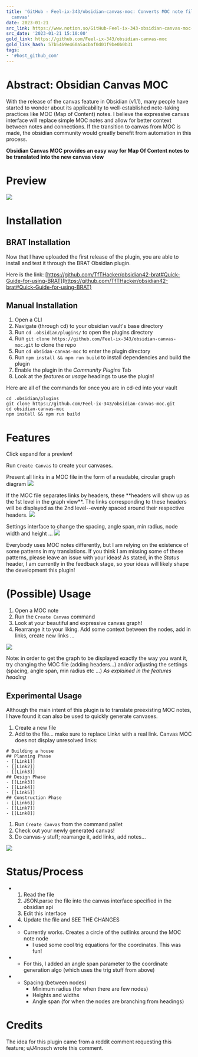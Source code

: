 ```yaml
---
title: 'GitHub - Feel-ix-343/obsidian-canvas-moc: Converts MOC note files to an obsidian
  canvas'
date: 2023-01-21
src_link: https://www.notion.so/GitHub-Feel-ix-343-obsidian-canvas-moc-Converts-MOC-note-files-to-an-obsidian-canvas-e0eb7a1c2bb444bbaf3e1fa879a49681
src_date: '2023-01-21 15:10:00'
gold_link: https://github.com/Feel-ix-343/obsidian-canvas-moc
gold_link_hash: 57b5469e460a5acbaf0d01f9be0b0b31
tags:
- '#host_github_com'
---
```



Abstract: Obsidian Canvas MOC
=============================


With the release of the canvas feature in Obsidian (v1.1), many people have started to wonder about its applicability to well-established note-taking practices like MOC (Map of Content) notes. I believe the expressive canvas interface will replace simple MOC notes and allow for better context between notes and connections. If the transition to canvas from MOC is made, the obsidian community would greatly benefit from automation in this process.


**Obsidian Canvas MOC provides an easy way for Map Of Content notes to be translated into the new canvas view**


Preview
=======


[![](https://user-images.githubusercontent.com/88951499/212445796-ec579dee-2ae8-4828-bf60-0914d9843b66.gif)](https://user-images.githubusercontent.com/88951499/212445796-ec579dee-2ae8-4828-bf60-0914d9843b66.gif)


Installation
============


BRAT Installation
-----------------


Now that I have uploaded the first release of the plugin, you are able to install and test it through the BRAT Obsidian plugin.


Here is the link: [https://github.com/TfTHacker/obsidian42-brat#Quick-Guide-for-using-BRAT](https://github.com/TfTHacker/obsidian42-brat#Quick-Guide-for-using-BRAT)


Manual Installation
-------------------


1. Open a CLI
2. Navigate (through cd) to your obsidian vault's base directory
3. Run `cd .obsidian/plugins/` to open the plugins directory
4. Run `git clone https://github.com/Feel-ix-343/obsidian-canvas-moc.git` to clone the repo
5. Run `cd obsidan-canvas-moc` to enter the plugin directory
6. Run `npm install && npm run build` to install dependencies and build the plugin
7. Enable the plugin in the *Community Plugins* Tab
8. Look at the *features* or *usage* headings to use the plugin!


Here are all of the commands for once you are in cd-ed into your vault

```
cd .obsidian/plugins
git clone https://github.com/Feel-ix-343/obsidian-canvas-moc.git
cd obsidian-canvas-moc
npm install && npm run build

```


Features
========


Click expand for a preview!


Run `Create Canvas` to create your canvases.


Present all links in a MOC file in the form of a readable, circular graph diagram
[![](https://user-images.githubusercontent.com/88951499/212446080-f3ff2dcb-5ad2-46e4-b922-f2f4e2f461f1.gif)](https://user-images.githubusercontent.com/88951499/212446080-f3ff2dcb-5ad2-46e4-b922-f2f4e2f461f1.gif)



If the MOC file separates links by headers, these \*\*headers will show up as the 1st level in the graph view\*\*. The links corresponding to these headers will be displayed as the 2nd level--evenly spaced around their respective headers.
[![](https://user-images.githubusercontent.com/88951499/212446131-8f79723a-17e4-4543-9381-47c40ecae306.gif)](https://user-images.githubusercontent.com/88951499/212446131-8f79723a-17e4-4543-9381-47c40ecae306.gif)



Settings interface to change the spacing, angle span, min radius, node width and height ...
[![](https://user-images.githubusercontent.com/88951499/212446284-f421e815-b789-4b39-8fae-0d066aa7ebf9.gif)](https://user-images.githubusercontent.com/88951499/212446284-f421e815-b789-4b39-8fae-0d066aa7ebf9.gif)



Everybody uses MOC notes differently, but I am relying on the existence of some patterns in my translations. If you think I am missing some of these patterns, please leave an issue with your ideas! As stated, in the *Status* header, I am currently in the feedback stage, so your ideas will likely shape the development this plugin!


(Possible) Usage
================


1. Open a MOC note
2. Run the `Create Canvas` command
3. Look at your beautiful and expressive canvas graph!
4. Rearrange it to your liking. Add some context between the nodes, add in links, create new links ...


[![](https://user-images.githubusercontent.com/88951499/212446561-aa7265d8-188c-4b51-935f-9fe323ca2d23.gif)](https://user-images.githubusercontent.com/88951499/212446561-aa7265d8-188c-4b51-935f-9fe323ca2d23.gif)


Note: in order to get the graph to be displayed exactly the way you want it, try changing the MOC file (adding headers...) and/or adjusting the settings (spacing, angle span, min radius etc ...) *As explained in the features heading*


Experimental Usage
------------------


Although the main intent of this plugin is to translate preexisting MOC notes, I have found it can also be used to quickly generate canvases.


1. Create a new file
2. Add to the file... make sure to replace Link*n* with a real link. Canvas MOC does not display unresolved links:



```
# Building a house
## Planning Phase
- [[Link1]]
- [[Link2]]
- [[Link3]]
## Design Phase
- [[Link3]]
- [[Link4]]
- [[Link5]]
## Construction Phase
- [[Link6]]
- [[Link7]]
- [[Link8]]

```

1. Run `Create Canvas` from the command pallet
2. Check out your newly generated canvas!
3. Do canvas-y stuff; rearrange it, add links, add notes...


[![](https://user-images.githubusercontent.com/88951499/212446740-3ecdea73-c0af-4972-80ed-b902a7540b62.gif)](https://user-images.githubusercontent.com/88951499/212446740-3ecdea73-c0af-4972-80ed-b902a7540b62.gif)


Status/Process
==============


* 1. Read the file
	2. JSON.parse the file into the canvas interface specified in the obsidian api
	3. Edit this interface
	4. Update the file and SEE THE CHANGES
* + Currently works. Creates a circle of the outlinks around the MOC note node
	+ I used some cool trig equations for the coordinates. This was fun!
* + For this, I added an angle span parameter to the coordinate generation algo (which uses the trig stuff from above)
* + Spacing (between nodes)
	+ Minimum radius (for when there are few nodes)
	+ Heights and widths
	+ Angle span (for when the nodes are branching from headings)


Credits
=======


The idea for this plugin came from a reddit comment requesting this feature; u/J4nosch wrote this comment.